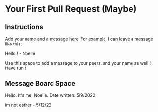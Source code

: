 # Your First Pull Request (Maybe)

## Instructions

Add your name and a message here. For example, I can leave a message like this:

Hello ! - Noelle

Use this space to add a message to your peers, and your name as well ! Have fun !

## Message Board Space

Hello. It's me, Noelle. Date written: 5/9/2022 

im not esther - 5/12/22
